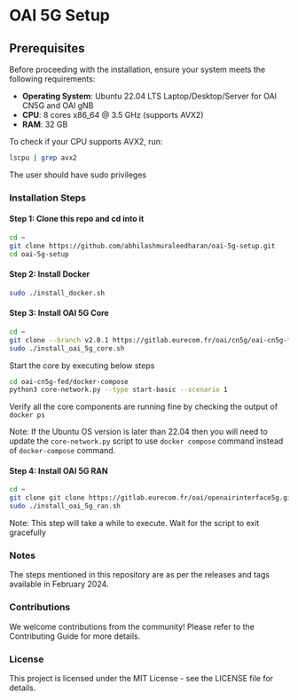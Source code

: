# OAI 5G Setup

## Prerequisites

Before proceeding with the installation, ensure your system meets the following requirements:

- **Operating System**: Ubuntu 22.04 LTS Laptop/Desktop/Server for OAI CN5G and OAI gNB
- **CPU**: 8 cores x86_64 @ 3.5 GHz (supports AVX2)
- **RAM**: 32 GB
  
To check if your CPU supports AVX2, run:
```bash
lscpu | grep avx2
```
The user should have sudo privileges


### Installation Steps

#### Step 1: Clone this repo and cd into it
```bash
cd ~
git clone https://github.com/abhilashmuraleedharan/oai-5g-setup.git
cd oai-5g-setup
```

#### Step 2: Install Docker
```bash
sudo ./install_docker.sh
```

#### Step 3: Install OAI 5G Core
```bash
cd ~
git clone --branch v2.0.1 https://gitlab.eurecom.fr/oai/cn5g/oai-cn5g-fed.git
sudo ./install_oai_5g_core.sh
```

Start the core by executing below steps
```bash
cd oai-cn5g-fed/docker-compose
python3 core-network.py --type start-basic --scenario 1
```
Verify all the core components are running fine by checking the output of `docker ps`

Note: If the Ubuntu OS version is later than 22.04 then you will need to update the `core-network.py`
script to use `docker compose` command instead of `docker-compose` command. 

#### Step 4: Install OAI 5G RAN
```bash
cd ~
git clone git clone https://gitlab.eurecom.fr/oai/openairinterface5g.git
sudo ./install_oai_5g_ran.sh
```
Note: This step will take a while to execute. Wait for the script to exit gracefully

### Notes

The steps mentioned in this repository are as per the releases and tags available in February 2024.

### Contributions

We welcome contributions from the community! Please refer to the Contributing Guide for more details.

### License

This project is licensed under the MIT License - see the LICENSE file for details.
